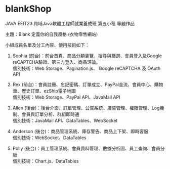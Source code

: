 # blankShop
JAVA EEIT23 跨域Java軟體工程師就業養成班 第五小租 專題作品

主題：Blank 定義你的自我風格 (衣物零售網站)

小組成員名單及分工內容、使用技術如下：

1. Sophia (前台)：前台首頁、商品分類瀏覽、搜尋與篩選、會員登入及Google reCAPTCHA驗證、第三方登入、商品評論。
<br/>個別技術：Web Storage、Pagination.js、 Google reCAPTCHA 及 OAuth API

2. Rex (前台)：會員註冊、忘記密碼、訂單成立、PayPal金流、會員中心、購物車、歷史訂單、ezShip電子地圖
<br/>個別技術：Web Storage、PayPal API、JavaMail API

3. Allen (後台)：後台介面、訂單管理、公告系統、廣告管理、權限管理、Log機制、會員與訂單分析、群組即時通
<br/>個別技術：JavaMail API、DataTables、WebSocket

4. Anderson (後台)：商品管理系統、庫存警告、商品上下架、即時客服
<br/>個別技術：WebSocket、DataTables

5. Polly (後台)：員工管理系統、會員資料管理、數據分析圖、員工查詢、會員分級
<br/>個別技術：Chart.js、DataTables



